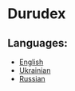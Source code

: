 # Durudex

## Languages:
+ [English](./docs/en/Introduction.md)
+ [Ukrainian](./docs/ua/Знайомство.md)
+ [Russian](./docs/ru/Знакомство.md)
